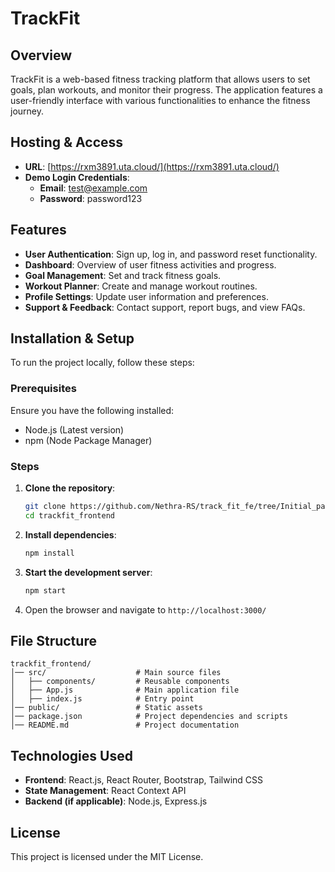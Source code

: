 # TrackFit

## Overview
TrackFit is a web-based fitness tracking platform that allows users to set goals, plan workouts, and monitor their progress. The application features a user-friendly interface with various functionalities to enhance the fitness journey.

## Hosting & Access
- **URL**: [https://rxm3891.uta.cloud/](https://rxm3891.uta.cloud/)
- **Demo Login Credentials**:
  - **Email**: test@example.com
  - **Password**: password123

## Features
- **User Authentication**: Sign up, log in, and password reset functionality.
- **Dashboard**: Overview of user fitness activities and progress.
- **Goal Management**: Set and track fitness goals.
- **Workout Planner**: Create and manage workout routines.
- **Profile Settings**: Update user information and preferences.
- **Support & Feedback**: Contact support, report bugs, and view FAQs.

## Installation & Setup
To run the project locally, follow these steps:

### Prerequisites
Ensure you have the following installed:
- Node.js (Latest version)
- npm (Node Package Manager)

### Steps
1. **Clone the repository**:
   ```bash
   git clone https://github.com/Nethra-RS/track_fit_fe/tree/Initial_pages
   cd trackfit_frontend
   ```
2. **Install dependencies**:
   ```bash
   npm install
   ```
3. **Start the development server**:
   ```bash
   npm start
   ```
4. Open the browser and navigate to `http://localhost:3000/`

## File Structure
```
trackfit_frontend/
│── src/                    # Main source files
│   ├── components/         # Reusable components
│   ├── App.js              # Main application file
│   ├── index.js            # Entry point
│── public/                 # Static assets
│── package.json            # Project dependencies and scripts
│── README.md               # Project documentation
```

## Technologies Used
- **Frontend**: React.js, React Router, Bootstrap, Tailwind CSS
- **State Management**: React Context API
- **Backend (if applicable)**: Node.js, Express.js

## License
This project is licensed under the MIT License.
